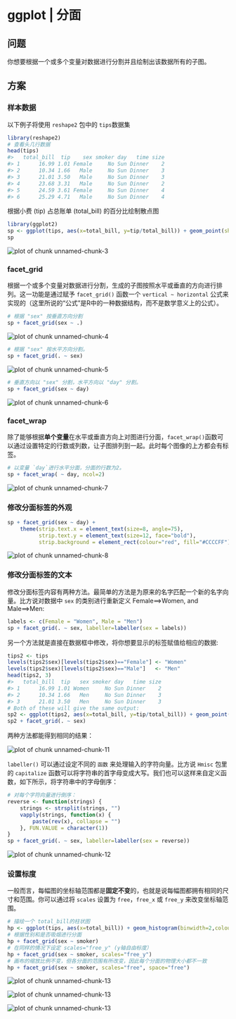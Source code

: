 # ggplot | 分面

## 问题
你想要根据一个或多个变量对数据进行分割并且绘制出该数据所有的子图。

## 方案
### 样本数据
以下例子将使用 `reshape2` 包中的 `tips`数据集 
```r
library(reshape2)
# 查看头几行数据
head(tips)
#>   total_bill  tip    sex smoker day   time size
#> 1      16.99 1.01 Female     No Sun Dinner    2
#> 2      10.34 1.66   Male     No Sun Dinner    3
#> 3      21.01 3.50   Male     No Sun Dinner    3
#> 4      23.68 3.31   Male     No Sun Dinner    2
#> 5      24.59 3.61 Female     No Sun Dinner    4
#> 6      25.29 4.71   Male     No Sun Dinner    4
```

根据小费 (tip) 占总账单 (total_bill) 的百分比绘制散点图

```r
library(ggplot2)
sp <- ggplot(tips, aes(x=total_bill, y=tip/total_bill)) + geom_point(shape=1)
sp
```

![plot of chunk unnamed-chunk-3](http://www.cookbook-r.com/Graphs/Facets_(ggplot2)/figure/unnamed-chunk-3-1.png)

### facet_grid

根据一个或多个变量对数据进行分割，生成的子图按照水平或垂直的方向进行排列。这一功能是通过赋予 `facet_grid()` 函数一个  `vertical ~ horizontal` 公式来实现的（这里所说的“公式”是R中的一种数据结构，而不是数学意义上的公式）。
```r
# 根据 "sex" 按垂直方向分割
sp + facet_grid(sex ~ .)
```

![plot of chunk unnamed-chunk-4](http://www.cookbook-r.com/Graphs/Facets_(ggplot2)/figure/unnamed-chunk-4-1.png)

```r
# 根据 "sex" 按水平方向分割。
sp + facet_grid(. ~ sex)
```

![plot of chunk unnamed-chunk-5](http://www.cookbook-r.com/Graphs/Facets_(ggplot2)/figure/unnamed-chunk-5-1.png)

```r
# 垂直方向以 "sex" 分割，水平方向以 "day" 分割。
sp + facet_grid(sex ~ day)
```

![plot of chunk unnamed-chunk-6](http://www.cookbook-r.com/Graphs/Facets_(ggplot2)/figure/unnamed-chunk-6-1.png)

### facet_wrap
除了能够根据**单个变量**在水平或垂直方向上对图进行分面，`facet_wrap()`函数可以通过设置特定的行数或列数，让子图排列到一起。此时每个图像的上方都会有标签。
```r
# 以变量 `day`进行水平分面，分面的行数为2。
sp + facet_wrap( ~ day, ncol=2)
```
![plot of chunk unnamed-chunk-7](http://www.cookbook-r.com/Graphs/Facets_(ggplot2)/figure/unnamed-chunk-7-1.png)

### 修改分面标签的外观

```r
sp + facet_grid(sex ~ day) +
    theme(strip.text.x = element_text(size=8, angle=75),
          strip.text.y = element_text(size=12, face="bold"),
          strip.background = element_rect(colour="red", fill="#CCCCFF"))
```
![plot of chunk unnamed-chunk-8](http://www.cookbook-r.com/Graphs/Facets_(ggplot2)/figure/unnamed-chunk-8-1.png)

### 修改分面标签的文本
修改分面标签内容有两种方法。最简单的方法是为原来的名字匹配一个新的名字向量。比方说对数据中 `sex` 的类别进行重新定义  Female==>Women, and Male==>Men:

```r
labels <- c(Female = "Women", Male = "Men")
sp + facet_grid(. ~ sex, labeller=labeller(sex = labels))
```
另一个方法就是直接在数据框中修改，将你想要显示的标签赋值给相应的数据:

```r
tips2 <- tips
levels(tips2$sex)[levels(tips2$sex)=="Female"] <- "Women"
levels(tips2$sex)[levels(tips2$sex)=="Male"]   <- "Men"
head(tips2, 3)
#>   total_bill  tip   sex smoker day   time size
#> 1      16.99 1.01 Women     No Sun Dinner    2
#> 2      10.34 1.66   Men     No Sun Dinner    3
#> 3      21.01 3.50   Men     No Sun Dinner    3
# Both of these will give the same output:
sp2 <- ggplot(tips2, aes(x=total_bill, y=tip/total_bill)) + geom_point(shape=1)
sp2 + facet_grid(. ~ sex)
```

两种方法都能得到相同的结果：

![plot of chunk unnamed-chunk-11](http://www.cookbook-r.com/Graphs/Facets_(ggplot2)/figure/unnamed-chunk-11-1.png)

`labeller()` 可以通过设定不同的 `函数` 来处理输入的字符向量。比方说 `Hmisc` 包里的  `capitalize` 函数可以将字符串的首字母变成大写。我们也可以这样来自定义函数，如下所示，将字符串中的字母倒序：
```r
# 对每个字符向量进行倒序：
reverse <- function(strings) {
    strings <- strsplit(strings, "")
    vapply(strings, function(x) {
        paste(rev(x), collapse = "")
    }, FUN.VALUE = character(1))
}
sp + facet_grid(. ~ sex, labeller=labeller(sex = reverse))
```

![plot of chunk unnamed-chunk-12](http://www.cookbook-r.com/Graphs/Facets_(ggplot2)/figure/unnamed-chunk-12-1.png)
### 设置标度
一般而言，每幅图的坐标轴范围都是**固定不变**的，也就是说每幅图都拥有相同的尺寸和范围。你可以通过将 `scales` 设置为 `free`，`free_x` 或 `free_y` 来改变坐标轴范围。

```r
# 描绘一个 total_bill的柱状图
hp <- ggplot(tips, aes(x=total_bill)) + geom_histogram(binwidth=2,colour="white")
# 根据性别和是否吸烟进行分面
hp + facet_grid(sex ~ smoker)
# 在同样的情况下设定 scales="free_y" (y轴自由标度）
hp + facet_grid(sex ~ smoker, scales="free_y")
# 画布的缩放比例不变，但各分面的范围有所改变，因此每个分面的物理大小都不一致
hp + facet_grid(sex ~ smoker, scales="free", space="free")
```

![plot of chunk unnamed-chunk-13](http://www.cookbook-r.com/Graphs/Facets_(ggplot2)/figure/unnamed-chunk-13-1.png)

![plot of chunk unnamed-chunk-13](http://www.cookbook-r.com/Graphs/Facets_(ggplot2)/figure/unnamed-chunk-13-2.png)

![plot of chunk unnamed-chunk-13](http://www.cookbook-r.com/Graphs/Facets_(ggplot2)/figure/unnamed-chunk-13-3.png)





